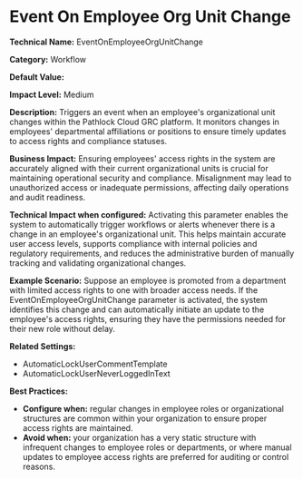 # Event On Employee Org Unit Change

**Technical Name:** EventOnEmployeeOrgUnitChange

**Category:** Workflow

**Default Value:** 

**Impact Level:** Medium

**Description:**
Triggers an event when an employee's organizational unit changes within the Pathlock Cloud GRC platform. It monitors changes in employees' departmental affiliations or positions to ensure timely updates to access rights and compliance statuses.

**Business Impact:**
Ensuring employees' access rights in the system are accurately aligned with their current organizational units is crucial for maintaining operational security and compliance. Misalignment may lead to unauthorized access or inadequate permissions, affecting daily operations and audit readiness.

**Technical Impact when configured:**
Activating this parameter enables the system to automatically trigger workflows or alerts whenever there is a change in an employee's organizational unit. This helps maintain accurate user access levels, supports compliance with internal policies and regulatory requirements, and reduces the administrative burden of manually tracking and validating organizational changes.

**Example Scenario:**
Suppose an employee is promoted from a department with limited access rights to one with broader access needs. If the EventOnEmployeeOrgUnitChange parameter is activated, the system identifies this change and can automatically initiate an update to the employee's access rights, ensuring they have the permissions needed for their new role without delay.

**Related Settings:** 
- AutomaticLockUserCommentTemplate
- AutomaticLockUserNeverLoggedInText

**Best Practices:** 
- **Configure when:** regular changes in employee roles or organizational structures are common within your organization to ensure proper access rights are maintained.
- **Avoid when:** your organization has a very static structure with infrequent changes to employee roles or departments, or where manual updates to employee access rights are preferred for auditing or control reasons.